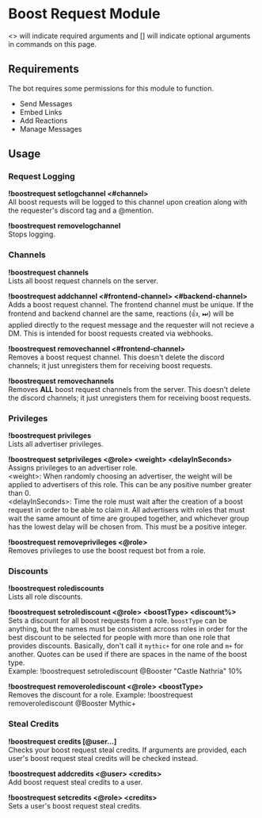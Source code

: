 # Boost Request Module
\<> will indicate required arguments and [] will indicate optional arguments in commands on this page.

## Requirements
The bot requires some permissions for this module to function.
- Send Messages
- Embed Links
- Add Reactions
- Manage Messages

## Usage
### Request Logging
**!boostrequest setlogchannel \<#channel>**  
All boost requests will be logged to this channel upon creation along with the requester's discord tag and a @mention.

**!boostrequest removelogchannel**  
Stops logging.

### Channels
**!boostrequest channels**  
Lists all boost request channels on the server.

**!boostrequest addchannel \<#frontend-channel> \<#backend-channel>**  
Adds a boost request channel. The frontend channel must be unique. If the frontend and backend channel are the same, reactions (👍, ⏭) will be applied directly to the request message and the requester will not recieve a DM. This is intended for boost requests created via webhooks.

**!boostrequest removechannel \<#frontend-channel>**  
Removes a boost request channel. This doesn't delete the discord channels; it just unregisters them for receiving boost requests.

**!boostrequest removechannels**  
Removes **ALL** boost request channels from the server. This doesn't delete the discord channels; it just unregisters them for receiving boost requests.

### Privileges

**!boostrequest privileges**  
Lists all advertiser privileges.

**!boostrequest setprivileges \<@role> \<weight> \<delayInSeconds>**  
Assigns privileges to an advertiser role.  
\<weight>: When randomly choosing an advertiser, the weight will be applied to advertisers of this role. This can be any positive number greater than 0.  
\<delayInSeconds>: Time the role must wait after the creation of a boost request in order to be able to claim it. All advertisers with roles that must wait the same amount of time are grouped together, and whichever group has the lowest delay will be chosen from. This must be a positive integer.

**!boostrequest removeprivileges \<@role>**  
Removes privileges to use the boost request bot from a role.

### Discounts

**!boostrequest rolediscounts**  
Lists all role discounts.

**!boostrequest setrolediscount \<@role> \<boostType> \<discount%>**  
Sets a discount for all boost requests from a role. `boostType` can be anything, but the names must be consistent acrcoss roles in order for the best discount to be selected for people with more than one role that provides discounts. Basically, don't call it `mythic+` for one role and `m+` for another. Quotes can be used if there are spaces in the name of the boost type.  
Example: !boostrequest setrolediscount @Booster "Castle Nathria" 10%

**!boostrequest removerolediscount \<@role> \<boostType>**  
Removes the discount for a role. Example: !boostrequest removerolediscount @Booster Mythic+

### Steal Credits

**!boostrequest credits [@user...]**  
Checks your boost request steal credits. If arguments are provided, each user's boost request steal credits will be checked instead.

**!boostrequest addcredits \<@user> \<credits>**  
Add boost request steal credits to a user.

**!boostrequest setcredits \<@role> \<credits>**  
Sets a user's boost request steal credits.
